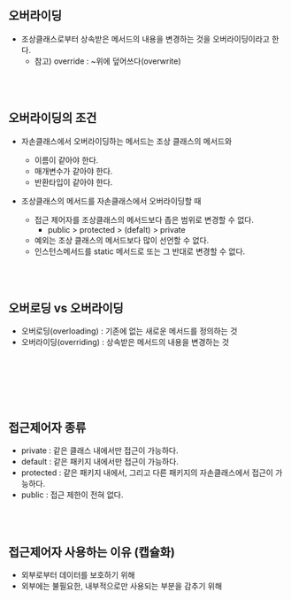 ## 오버라이딩
* 조상클래스로부터 상속받은 메서드의 내용을 변경하는 것을 오버라이딩이라고 한다.
  * 참고) override : ~위에 덮어쓰다(overwrite)

<br/><br/>

## 오버라이딩의 조건
* 자손클래스에서 오버라이딩하는 메서드는 조상 클래스의 메서드와
  * 이름이 같아야 한다.
  * 매개변수가 같아야 한다.
  * 반환타입이 같아야 한다.

* 조상클래스의 메서드를 자손클래스에서 오버라이딩할 때
  * 접근 제어자를 조상클래스의 메서드보다 좁은 범위로 변경할 수 없다.
    * public > protected > (defalt) > private
  * 예외는 조상 클래스의 메서드보다 많이 선언할 수 없다.
  * 인스턴스메서드를 static 메서드로 또는 그 반대로 변경할 수 없다.

<br/><br/>

## 오버로딩 vs 오버라이딩
* 오버로딩(overloading) : 기존에 없는 새로운 메서드를 정의하는 것
* 오버라이딩(overriding) : 상속받은 메서드의 내용을 변경하는 것

<br/><br/><br/><br/><br/>

## 접근제어자 종류
* private : 같은 클래스 내에서만 접근이 가능하다.
* default : 같은 패키지 내에서만 접근이 가능하다.
* protected : 같은 패키지 내에서, 그리고 다른 패키지의 자손클래스에서 접근이 가능하다.
* public : 접근 제한이 전혀 없다.

<br/><br/>

## 접근제어자 사용하는 이유 (캡슐화)
* 외부로부터 데이터를 보호하기 위해
* 외부에는 불필요한, 내부적으로만 사용되는 부분을 감추기 위해

